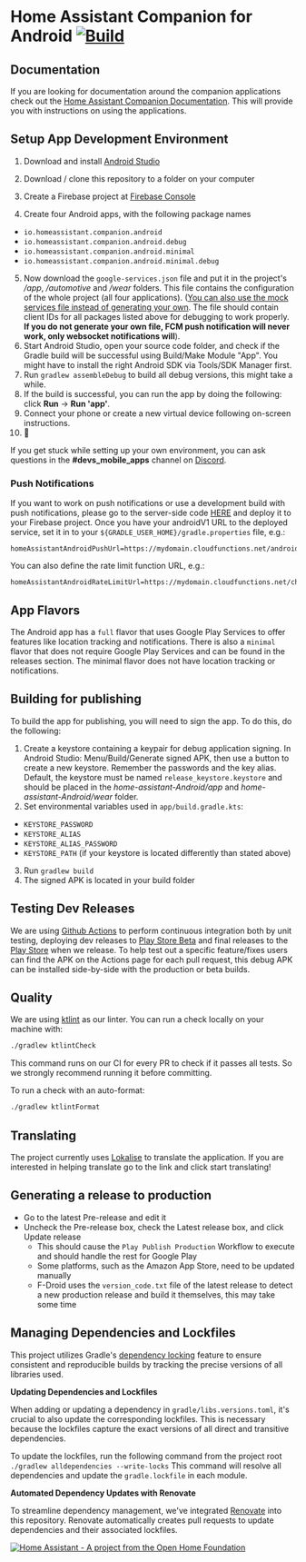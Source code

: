 # Home Assistant Companion for Android  [![Build](https://github.com/home-assistant/android/actions/workflows/onPush.yml/badge.svg)](https://github.com/home-assistant/android/actions/workflows/onPush.yml)

## Documentation
If you are looking for documentation around the companion applications check out the [Home Assistant Companion Documentation](https://companion.home-assistant.io/).  This will provide you with instructions on using the applications.

## Setup App Development Environment

1. Download and install [Android Studio](https://developer.android.com/studio)

2. Download / clone this repository to a folder on your computer

3. Create a Firebase project at [Firebase Console](https://console.firebase.google.com)

4. Create four Android apps, with the following package names
 - `io.homeassistant.companion.android`
 - `io.homeassistant.companion.android.debug`
 - `io.homeassistant.companion.android.minimal`
 - `io.homeassistant.companion.android.minimal.debug`

5. Now download the `google-services.json` file and put it in the project's _/app_, _/automotive_ and _/wear_ folders. This file contains the configuration of the whole project (all four applications). ([You can also use the mock services file instead of generating your own](/.github/mock-google-services.json). The file should contain client IDs for all packages listed above for debugging to work properly.  **If you do not generate your own file, FCM push notification will never work, only websocket notifications will**).
6. Start Android Studio, open your source code folder, and check if the Gradle build will be successful using Build/Make Module "App". You might have to install the right Android SDK via Tools/SDK Manager first.
7. Run `gradlew assembleDebug` to build all debug versions, this might take a while.
8. If the build is successful, you can run the app by doing the following: click **Run** -> **Run 'app'**.
9. Connect your phone or create a new virtual device following on-screen instructions.
10. :tada:

If you get stuck while setting up your own environment, you can ask questions in the **#devs_mobile_apps** channel on [Discord](https://discord.gg/c5DvZ4e).

### Push Notifications

If you want to work on push notifications or use a development build with push notifications, please go to the server-side code [HERE](https://github.com/home-assistant/mobile-apps-fcm-push) and deploy it to your Firebase project. Once you have your androidV1 URL to the deployed service, set it in to your `${GRADLE_USER_HOME}/gradle.properties` file, e.g.:
```properties
homeAssistantAndroidPushUrl=https://mydomain.cloudfunctions.net/androidV1
```

You can also define the rate limit function URL, e.g.:
```properties
homeAssistantAndroidRateLimitUrl=https://mydomain.cloudfunctions.net/checkRateLimits
```

## App Flavors

The Android app has a `full` flavor that uses Google Play Services to offer features like location tracking and notifications. There is also a `minimal` flavor that does not require Google Play Services and can be found in the releases section. The minimal flavor does not have location tracking or notifications.

## Building for publishing

To build the app for publishing, you will need to sign the app. To do this, do the following:
1. Create a keystore containing a keypair for debug application signing. In Android Studio: Menu/Build/Generate signed APK, then use a button to create a new keystore. Remember the passwords and the key alias. Default, the keystore must be named `release_keystore.keystore` and should be placed in the _home-assistant-Android/app_ and _home-assistant-Android/wear_ folder.
2. Set environmental variables used in `app/build.gradle.kts`:
 - `KEYSTORE_PASSWORD`
 - `KEYSTORE_ALIAS`
 - `KEYSTORE_ALIAS_PASSWORD`
 - `KEYSTORE_PATH` (if your keystore is located differently than stated above)
3. Run `gradlew build`
4. The signed APK is located in your build folder

## Testing Dev Releases

We are using [Github Actions](https://github.com/home-assistant/android/actions) to perform continuous integration both by unit testing, deploying dev releases to [Play Store Beta](https://play.google.com/apps/testing/io.homeassistant.companion.android) and final releases to the [Play Store](https://play.google.com/store/apps/details?id=io.homeassistant.companion.android) when we release. To help test out a specific feature/fixes users can find the APK on the Actions page for each pull request, this debug APK can be installed side-by-side with the production or beta builds.

## Quality

We are using [ktlint](https://ktlint.github.io/) as our linter.
You can run a check locally on your machine with:
```bash
./gradlew ktlintCheck
```
This command runs on our CI for every PR to check if it passes all tests. So we strongly recommend running it before committing.

To run a check with an auto-format:
```bash
./gradlew ktlintFormat
```

## Translating
The project currently uses [Lokalise](https://lokalise.com/public/145814835dd655bc5ab0d0.36753359/) to translate the application.  If you are interested in helping translate go to the link and click start translating!


## Generating a release to production
* Go to the latest Pre-release and edit it
* Uncheck the Pre-release box, check the Latest release box, and click Update release
  * This should cause the `Play Publish Production` Workflow to execute and should handle the rest for Google Play
  * Some platforms, such as the Amazon App Store, need to be updated manually
  * F-Droid uses the `version_code.txt` file of the latest release to detect a new production release and build it themselves, this may take some time

## Managing Dependencies and Lockfiles

This project utilizes Gradle's [dependency locking](https://docs.gradle.org/current/userguide/dependency_locking.html) feature to ensure consistent and reproducible builds by tracking the precise versions of all libraries used.

**Updating Dependencies and Lockfiles**

When adding or updating a dependency in `gradle/libs.versions.toml`, it's crucial to also update the corresponding lockfiles. This is necessary because the lockfiles capture the exact versions of all direct and transitive dependencies.

To update the lockfiles, run the following command from the project root `./gradlew alldependencies --write-locks`
This command will resolve all dependencies and update the `gradle.lockfile` in each module.

**Automated Dependency Updates with Renovate**

To streamline dependency management, we've integrated [Renovate](https://docs.renovatebot.com/) into this repository. Renovate automatically creates pull requests to update dependencies and their associated lockfiles.

[![Home Assistant - A project from the Open Home Foundation](https://www.openhomefoundation.org/badges/home-assistant.png)](https://www.openhomefoundation.org/)
